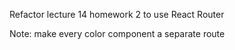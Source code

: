 Refactor lecture 14 homework 2 to use React Router

Note: make every color component a separate route